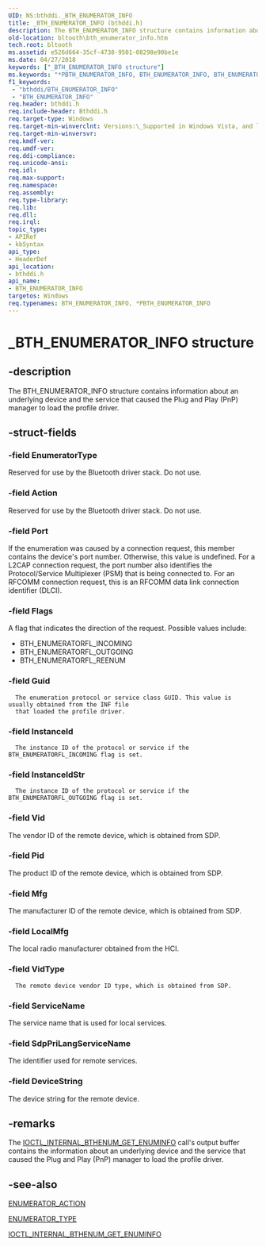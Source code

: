 ```yaml
---
UID: NS:bthddi._BTH_ENUMERATOR_INFO
title: _BTH_ENUMERATOR_INFO (bthddi.h)
description: The BTH_ENUMERATOR_INFO structure contains information about an underlying device and the service that caused the Plug and Play (PnP) manager to load the profile driver.
old-location: bltooth\bth_enumerator_info.htm
tech.root: bltooth
ms.assetid: e526d664-35cf-4738-9501-08298e90be1e
ms.date: 04/27/2018
keywords: ["_BTH_ENUMERATOR_INFO structure"]
ms.keywords: "*PBTH_ENUMERATOR_INFO, BTH_ENUMERATOR_INFO, BTH_ENUMERATOR_INFO structure [Bluetooth Devices], PBTH_ENUMERATOR_INFO, PBTH_ENUMERATOR_INFO structure pointer [Bluetooth Devices], _BTH_ENUMERATOR_INFO, bltooth.bth_enumerator_info, bth_structs_7cdc888a-ed42-4988-917f-578522399179.xml, bthddi/BTH_ENUMERATOR_INFO, bthddi/PBTH_ENUMERATOR_INFO"
f1_keywords:
 - "bthddi/BTH_ENUMERATOR_INFO"
 - "BTH_ENUMERATOR_INFO"
req.header: bthddi.h
req.include-header: Bthddi.h
req.target-type: Windows
req.target-min-winverclnt: Versions:\_Supported in Windows Vista, and later.
req.target-min-winversvr: 
req.kmdf-ver: 
req.umdf-ver: 
req.ddi-compliance: 
req.unicode-ansi: 
req.idl: 
req.max-support: 
req.namespace: 
req.assembly: 
req.type-library: 
req.lib: 
req.dll: 
req.irql: 
topic_type:
- APIRef
- kbSyntax
api_type:
- HeaderDef
api_location:
- bthddi.h
api_name:
- BTH_ENUMERATOR_INFO
targetos: Windows
req.typenames: BTH_ENUMERATOR_INFO, *PBTH_ENUMERATOR_INFO
---
```


# _BTH_ENUMERATOR_INFO structure


## -description


The BTH_ENUMERATOR_INFO structure contains information about an underlying device and the service
  that caused the Plug and Play (PnP) manager to load the profile driver.


## -struct-fields




### -field EnumeratorType

Reserved for use by the Bluetooth driver stack. Do not use.


### -field Action

Reserved for use by the Bluetooth driver stack. Do not use.


### -field Port

If the enumeration was caused by a connection request, this member contains the device's port
     number. Otherwise, this value is undefined. For a L2CAP connection request, the port number also
     identifies the Protocol/Service Multiplexer (PSM) that is being connected to. For an RFCOMM connection
     request, this is an RFCOMM data link connection identifier (DLCI).


### -field Flags

A flag that indicates the direction of the request. Possible values include:

<ul>
<li>BTH_ENUMERATORFL_INCOMING</li>
<li>BTH_ENUMERATORFL_OUTGOING</li>
<li>BTH_ENUMERATORFL_REENUM</li>
</ul>

### -field Guid


      The enumeration protocol or service class GUID. This value is usually obtained from the INF file
      that loaded the profile driver.
     


### -field InstanceId


      The instance ID of the protocol or service if the BTH_ENUMERATORFL_INCOMING flag is set.
     


### -field InstanceIdStr


      The instance ID of the protocol or service if the BTH_ENUMERATORFL_OUTGOING flag is set.
     


### -field Vid

The vendor ID of the remote device, which is obtained from SDP.


### -field Pid

The product ID of the remote device, which is obtained from SDP.


### -field Mfg

The manufacturer ID of the remote device, which is obtained from SDP.


### -field LocalMfg

The local radio manufacturer obtained from the HCI.


### -field VidType


      The remote device vendor ID type, which is obtained from SDP.
     


### -field ServiceName

The service name that is used for local services.


### -field SdpPriLangServiceName

The identifier used for remote services.


### -field DeviceString

The device string for the remote device.


## -remarks



The 
    <a href="https://docs.microsoft.com/windows-hardware/drivers/ddi/bthioctl/ni-bthioctl-ioctl_internal_bthenum_get_enuminfo">
    IOCTL_INTERNAL_BTHENUM_GET_ENUMINFO</a> call's output buffer contains the information about an
    underlying device and the service that caused the Plug and Play (PnP) manager to load the profile
    driver.




## -see-also




<a href="https://docs.microsoft.com/windows-hardware/drivers/ddi/bthddi/ne-bthddi-_enumerator_action">ENUMERATOR_ACTION</a>



<a href="https://docs.microsoft.com/windows-hardware/drivers/ddi/bthddi/ne-bthddi-_enumerator_type">ENUMERATOR_TYPE</a>



<a href="https://docs.microsoft.com/windows-hardware/drivers/ddi/bthioctl/ni-bthioctl-ioctl_internal_bthenum_get_enuminfo">
   IOCTL_INTERNAL_BTHENUM_GET_ENUMINFO</a>
 

 

